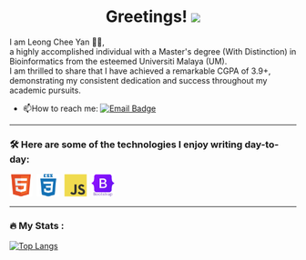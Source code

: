 <div align="center">

  ### <h1>Greetings! <img src="https://media.giphy.com/media/hvRJCLFzcasrR4ia7z/giphy.gif" width="30px"/> </h1> 

</div>

I am Leong Chee Yan 👩‍💻, 
<br>
a highly accomplished individual with a Master's degree (With Distinction) in Bioinformatics from the esteemed Universiti Malaya (UM).
<br>
I am thrilled to share that I have achieved a remarkable CGPA of 3.9+, 
demonstrating my consistent dedication and success throughout my academic pursuits.

- :mailbox:How to reach me: 
<a href="mailto:lcheeyan0530@gmail.com"> <img src="https://img.shields.io/badge/-Email-blue?style=flat&logo=Email&logoColor=white" alt="Email Badge">
</a>

---

### :hammer_and_wrench: Here are some of the technologies I enjoy writing day-to-day:
<div>
   <img src="https://github.com/devicons/devicon/blob/master/icons/html5/html5-original.svg" title="HTML5" alt="HTML" width="40" height="40"/>&nbsp;
  <img src="https://github.com/devicons/devicon/blob/master/icons/css3/css3-plain-wordmark.svg"  title="CSS3" alt="CSS" width="40" height="40"/>&nbsp;
  <img src="https://github.com/devicons/devicon/blob/master/icons/javascript/javascript-original.svg" title="JavaScript" alt="JavaScript" width="40" height="40"/>&nbsp;
  <img src="https://github.com/devicons/devicon/blob/master/icons/bootstrap/bootstrap-original-wordmark.svg" title="Boostrap" alt="Bootstrap" width="40" height="40"/>&nbsp;
</div>

---

### :fire: My Stats :

[![Top Langs](https://github-readme-stats.vercel.app/api/top-langs/?username=cycy96&layout=compact&theme=vision-friendly-dark)](https://github.com/anuraghazra/github-readme-stats)

<img src="https://komarev.com/ghpvc/?username=cycy96&style=flat-square&color=blue" alt=""/>
